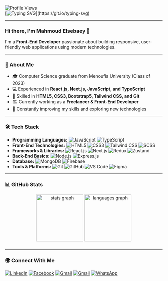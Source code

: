 
![Profile Views](https://komarev.com/ghpvc/?username=mahmoudSElsebaey&color=blue)  
[![Typing SVG](https://readme-typing-svg.herokuapp.com?font=Fira+Code&pause=1000&color=0AFF00&width=435&lines=Welcome+to+my+GitHub+Profile!)](https://git.io/typing-svg)

---

### Hi there, I'm Mahmoud Elsebaey 👋

I'm a **Front-End Developer** passionate about building responsive, user-friendly web applications using modern technologies.

---

### 🚀 About Me
- 🎓 Computer Science graduate from Menoufia University (Class of 2023)
- 💻 Experienced in **React.js, Next.js, JavaScript, and TypeScript**
- 🌟 Skilled in **HTML5, CSS3, Bootstrap5, Tailwind CSS, and Git**
- 🏗️ Currently working as a **Freelancer & Front-End Developer**
- 🎯 Constantly improving my skills and exploring new technologies

---

### 🛠️ Tech Stack

- **Programming Languages:** ![JavaScript](https://img.shields.io/badge/-JavaScript-F7DF1E?style=flat&logo=javascript&logoColor=black) ![TypeScript](https://img.shields.io/badge/-TypeScript-3178C6?style=flat&logo=typescript&logoColor=white)
- **Front-End Technologies:** ![HTML5](https://img.shields.io/badge/-HTML5-E34F26?style=flat&logo=html5&logoColor=white) ![CSS3](https://img.shields.io/badge/-CSS3-1572B6?style=flat&logo=css3&logoColor=white) ![Tailwind CSS](https://img.shields.io/badge/-TailwindCSS-38B2AC?style=flat&logo=tailwind-css&logoColor=white) ![SCSS](https://img.shields.io/badge/-SCSS-CC6699?style=flat&logo=sass&logoColor=white)
- **Frameworks & Libraries:** ![React.js](https://img.shields.io/badge/-React-61DAFB?style=flat&logo=react&logoColor=black) ![Next.js](https://img.shields.io/badge/-Next.js-000000?style=flat&logo=nextdotjs&logoColor=white) ![Redux](https://img.shields.io/badge/-Redux-764ABC?style=flat&logo=redux&logoColor=white) ![Zustand](https://img.shields.io/badge/-Zustand-000000?style=flat&logoColor=white)
- **Back-End Basics:** ![Node.js](https://img.shields.io/badge/-Node.js-339933?style=flat&logo=node.js&logoColor=white) ![Express.js](https://img.shields.io/badge/-Express.js-000000?style=flat&logo=express&logoColor=white)
- **Database:** ![MongoDB](https://img.shields.io/badge/-MongoDB-47A248?style=flat&logo=mongodb&logoColor=white) ![Firebase](https://img.shields.io/badge/-Firebase-FFCA28?style=flat&logo=firebase&logoColor=black)
- **Tools & Platforms:** ![Git](https://img.shields.io/badge/-Git-F05032?style=flat&logo=git&logoColor=white) ![GitHub](https://img.shields.io/badge/-GitHub-181717?style=flat&logo=github&logoColor=white) ![VS Code](https://img.shields.io/badge/-VS%20Code-007ACC?style=flat&logo=visual-studio-code&logoColor=white) ![Figma](https://img.shields.io/badge/-Figma-F24E1E?style=flat&logo=figma&logoColor=white)

---

### 📊 GitHub Stats
<div align="center">
  <img src="https://github-readme-stats.vercel.app/api?username=mahmoudSElsebaey&hide_title=false&hide_rank=false&show_icons=true&include_all_commits=true&count_private=true&disable_animations=false&theme=dracula&locale=en&hide_border=false" height="150" alt="stats graph"  />
  <img src="https://github-readme-stats.vercel.app/api/top-langs?username=mahmoudSElsebaey&locale=en&hide_title=false&layout=compact&card_width=320&langs_count=5&theme=dracula&hide_border=false" height="150" alt="languages graph"  />
</div>

###

---

### 🌍 Connect With Me

[![LinkedIn](https://img.shields.io/badge/LinkedIn-blue?style=flat&logo=linkedin)](https://www.linkedin.com/in/mahmoud-elsebaey-888797223/)
[![Facebook](https://img.shields.io/badge/Facebook-1877F2?style=flat&logo=facebook&logoColor=white)](https://www.facebook.com/hoodaa11)
[![Gmail](https://img.shields.io/badge/Gmail-D14836?style=flat&logo=gmail&logoColor=white)](mailto:mahmoudsalahelsebaey@gmail.com)
[![Gmail](https://img.shields.io/badge/Gmail-D14836?style=flat&logo=gmail&logoColor=white)](mailto:mahmoudelsebaey710@gmail.com)
[![WhatsApp](https://img.shields.io/badge/WhatsApp-25D366?style=flat&logo=whatsapp&logoColor=white)](https://wa.me/201207247967)

 
 
